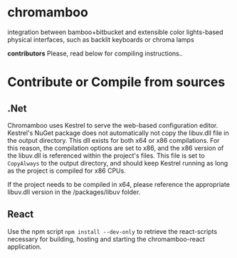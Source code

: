 # chromamboo
integration between bamboo+bitbucket and extensible color lights-based physical interfaces, such as backlit keyboards or chroma lamps

**contributors**
Please, read below for compiling instructions..

# Contribute or Compile from sources

## .Net
Chromamboo uses Kestrel to serve the web-based configuration editor. Kestrel's NuGet package does not automatically not copy the libuv.dll file in the output directory. This dll exists for both x64 or x86 compilations. For this reason, the compilation options are set to x86, and the x86 version of the libuv.dll is referenced within the project's files. This file is set to ``CopyAlways`` to the output directory, and should keep Kestrel running as long as the project is compiled for x86 CPUs.

If the project needs to be compiled in x64, please reference the appropriate libuv.dll version in the /packages/libuv folder.

## React
Use the npm script ``npm install --dev-only`` to retrieve the react-scripts necessary for building, hosting and starting the chromamboo-react application.

